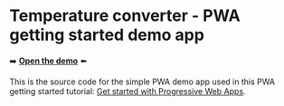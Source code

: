 # Temperature converter - PWA getting started demo app

➡️ **[Open the demo](https://microsoftedge.github.io/Demos/pwa-getting-started/)** ⬅️

This is the source code for the simple PWA demo app used in this PWA getting started tutorial: [Get started with Progressive Web Apps](https://learn.microsoft.com/microsoft-edge/progressive-web-apps-chromium/how-to/).

